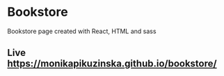 # Bookstore

Bookstore page created with React, HTML and sass

## Live https://monikapikuzinska.github.io/bookstore/